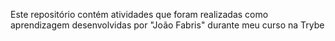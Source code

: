 Este repositório contém atividades que foram realizadas como aprendizagem desenvolvidas por "João Fabris" durante meu curso na Trybe
